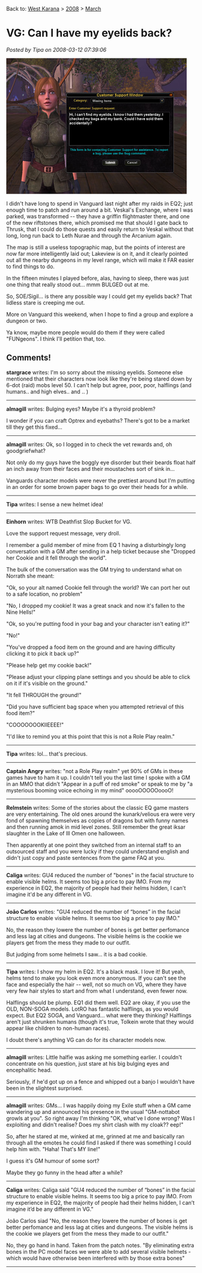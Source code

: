 Back to: [West Karana](/posts/westkarana.md) > [2008](/posts/2008/westkarana.md) > [March](./westkarana.md)
# VG: Can I have my eyelids back?

*Posted by Tipa on 2008-03-12 07:39:06*

![eyelids.jpg](../../../uploads/2008/03/eyelids.jpg)

I didn't have long to spend in Vanguard last night after my raids in EQ2; just enough time to patch and run around a bit. Veskal's Exchange, where I was parked, was transformed -- they have a griffin flightmaster there, and one of the new riftstones there, which promised me that should I gate back to Thrusk, that I could do those quests and easily return to Veskal without that long, long run back to Leth Nurae and through the Arcanium again.

The map is still a useless topographic map, but the points of interest are now far more intelligently laid out; Lakeview is on it, and it clearly pointed out all the nearby dungeons in my level range, which will make it FAR easier to find things to do.

In the fifteen minutes I played before, alas, having to sleep, there was just one thing that really stood out... mmm BULGED out at me.

So, SOE/Sigil... is there any possible way I could get my eyelids back? That lidless stare is creeping me out.

More on Vanguard this weekend, when I hope to find a group and explore a dungeon or two. 

Ya know, maybe more people would do them if they were called "FUNgeons". I think I'll petition that, too.

## Comments!

**stargrace** writes: I'm so sorry about the missing eyelids. Someone else mentioned that their characters now look like they're being stared down by 6-dot (raid) mobs level 50. I can't help but agree, poor, poor, halflings (and humans.. and high elves.. and .. )

---

**almagill** writes: Bulging eyes? Maybe it's a thyroid problem?

I wonder if you can craft Optrex and eyebaths? There's got to be a market till they get this fixed...

---

**almagill** writes: Ok, so I logged in to check the vet rewards and, oh goodgriefwhat?

Not only do my guys have the boggly eye disorder but their beards float half an inch away from their faces and their moustaches sort of sink in...

Vanguards character models were never the prettiest around but I'm putting in an order for some brown paper bags to go over their heads for a while.

---

**Tipa** writes: I sense a new helmet idea!

---

**Einhorn** writes: WTB Deathfist Slop Bucket for VG.

Love the support request message, very droll.

I remember a guild member of mine from EQ 1 having a disturbingly long conversation with a GM after sending in a help ticket because she "Dropped her Cookie and it fell through the world".

The bulk of the conversation was the GM trying to understand what on Norrath she meant:

"Ok, so your alt named Cookie fell through the world? We can port her out to a safe location, no problem"

"No, I dropped my cookie! It was a great snack and now it's fallen to the Nine Hells!"

"Ok, so you're putting food in your bag and your character isn't eating it?"

"No!"

"You've dropped a food item on the ground and are having difficulty clicking it to pick it back up?"

"Please help get my cookie back!"

"Please adjust your clipping plane settings and you should be able to click on it if it's visible on the ground."

"It fell THROUGH the ground!"

"Did you have sufficient bag space when you attempted retrieval of this food item?"

"COOOOOOOKIIEEEE!"

"I'd like to remind you at this point that this is not a Role Play realm."

---

**Tipa** writes: lol... that's precious.

---

**Captain Angry** writes: "not a Role Play realm" yet 90% of GMs in these games have to ham it up. I couldn't tell you the last time I spoke with a GM in an MMO that didn't "Appear in a puff of red smoke" or speak to me by "a mysterious booming voice echoing in my mind" ooooOOOOOoooO!

---

**Relmstein** writes: Some of the stories about the classic EQ game masters are very entertaining. The old ones around the kunark/velious era were very fond of spawning themselves as copies of dragons but with funny names and then running amok in mid level zones. Still remember the great iksar slaughter in the Lake of Ill Omen one halloween.

Then apparently at one point they switched from an internal staff to an outsourced staff and you were lucky if they could understand english and didn't just copy and paste sentences from the game FAQ at you.

---

**Caliga** writes: GU4 reduced the number of "bones" in the facial structure to enable visible helms. It seems too big a price to pay IMO. From my experience in EQ2, the majority of people had their helms hidden, I can't imagine it'd be any different in VG.

---

**João Carlos** writes: "GU4 reduced the number of “bones” in the facial structure to enable visible helms. It seems too big a price to pay IMO."

No, the reason they lowere the number of bones is get better perfomance and less lag at cities and dungeons. The visible helms is the cookie we players get from the mess they made to our outfit.

But judging from some helmets I saw... it is a bad cookie.

---

**Tipa** writes: I show my helm in EQ2. It's a black mask. I love it! But yeah, helms tend to make you look even more anonymous. If you can't see the face and especially the hair -- well, not so much on VG, where they have very few hair styles to start and from what I understand, even fewer now.

Halflings should be plump. EQ1 did them well. EQ2 are okay, if you use the OLD, NON-SOGA models. LotRO has fantastic halflings, as you would expect. But EQ2 SOGA, and Vanguard... what were they thinking? Halflings aren't just shrunken humans (though it's true, Tolkein wrote that they would appear like children to non-human races).

I doubt there's anything VG can do for its character models now.

---

**almagill** writes: Little halfie was asking me something earlier. I couldn't concentrate on his question, just stare at his big bulging eyes and encephalitic head.

Seriously, if he'd got up on a fence and whipped out a banjo I wouldn't have been in the slightest surprised.

---

**almagill** writes: GMs... I was happily doing my Exile stuff when a GM came wandering up and announced his presence in the usual "GM-nottabot growls at you". So right away I'm thinking "OK, what've I done wrong? Was I exploiting and didn't realise? Does my shirt clash with my cloak?? eep!"

So, after he stared at me, winked at me, grinned at me and basically ran through all the emotes he could find I asked if there was something I could help him with. "Haha! That's MY line!"

I guess it's GM humour of some sort? 

Maybe they go funny in the head after a while?

---

**Caliga** writes: Caliga said "GU4 reduced the number of “bones” in the facial structure to enable visible helms. It seems too big a price to pay IMO. From my experience in EQ2, the majority of people had their helms hidden, I can’t imagine it’d be any different in VG."

João Carlos siad "No, the reason they lowere the number of bones is get better perfomance and less lag at cities and dungeons. The visible helms is the cookie we players get from the mess they made to our outfit."

No, they go hand in hand. Taken from the patch notes.
"By eliminating extra bones in the PC model faces we were able to add several visible helmets - which would have otherwise been interfered with by those extra bones"

---

